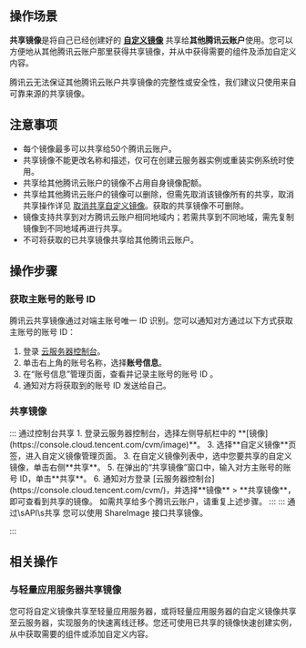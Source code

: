 ## 操作场景

**共享镜像**是将自己已经创建好的 [**自定义镜像**](https://intl.cloud.tencent.com/document/product/213/4942) 共享给**其他腾讯云账户**使用。您可以方便地从其他腾讯云账户那里获得共享镜像，并从中获得需要的组件及添加自定义内容。

<dx-alert infotype="notice" title="">
腾讯云无法保证其他腾讯云账户共享镜像的完整性或安全性，我们建议只使用来自可靠来源的共享镜像。
</dx-alert>


## 注意事项
 - 每个镜像最多可以共享给50个腾讯云账户。
 - 共享镜像不能更改名称和描述，仅可在创建云服务器实例或重装实例系统时使用。
 - 共享给其他腾讯云账户的镜像不占用自身镜像配额。
 - 共享给其他腾讯云账户的镜像可以删除，但需先取消该镜像所有的共享，取消共享操作详见 [取消共享自定义镜像](/doc/product/213/7148)。获取的共享镜像不可删除。
 - 镜像支持共享到对方腾讯云账户相同地域内；若需共享到不同地域，需先复制镜像到不同地域再进行共享。
 - 不可将获取的已共享镜像共享给其他腾讯云账户。

## 操作步骤

### 获取主账号的账号 ID

腾讯云共享镜像通过对端主账号唯一 ID 识别。您可以通知对方通过以下方式获取主账号的账号 ID：
1. 登录 [云服务器控制台](https://console.cloud.tencent.com/cvm/)。
2. 单击右上角的账号名称，选择**账号信息**。
3. 在“账号信息”管理页面，查看并记录主账号的账号 ID 。
4. 通知对方将获取到的账号 ID 发送给自己。

### 共享镜像
<dx-tabs>
::: 通过控制台共享
 1. 登录云服务器控制台，选择左侧导航栏中的 **[镜像](https://console.cloud.tencent.com/cvm/image)**。
 3. 选择**自定义镜像**页签，进入自定义镜像管理页面。
  3. 在自定义镜像列表中，选中您要共享的自定义镜像，单击右侧**共享**。
 5. 在弹出的“共享镜像”窗口中，输入对方主账号的账号 ID，单击**共享**。
 6. 通知对方登录 [云服务器控制台](https://console.cloud.tencent.com/cvm/)，并选择**镜像** > **共享镜像**，即可查看到共享的镜像。
如需共享给多个腾讯云账户，请重复上述步骤。
:::
::: 通过\sAPI\s共享
您可以使用 ShareImage 接口共享镜像。

:::
</dx-tabs>

## 相关操作

### 与轻量应用服务器共享镜像
您可将自定义镜像共享至轻量应用服务器，或将轻量应用服务器的自定义镜像共享至云服务器，实现服务的快速离线迁移。您还可使用已共享的镜像快速创建实例，从中获取需要的组件或添加自定义内容。



